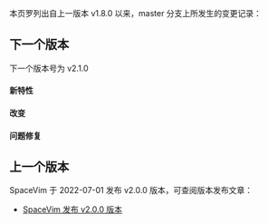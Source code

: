 本页罗列出自上一版本 v1.8.0 以来，master 分支上所发生的变更记录：

## 下一个版本

下一个版本号为 v2.1.0

<!-- call SpaceVim#dev#followHEAD#update('cn') -->
<!-- SpaceVim follow HEAD en start -->

#### 新特性


#### 改变


#### 问题修复


<!-- SpaceVim follow HEAD en end -->

## 上一个版本

SpaceVim 于 2022-07-01 发布 v2.0.0 版本，可查阅版本发布文章：

- [SpaceVim 发布 v2.0.0 版本](https://spacevim.org/SpaceVim-release-v2.0.0/)
